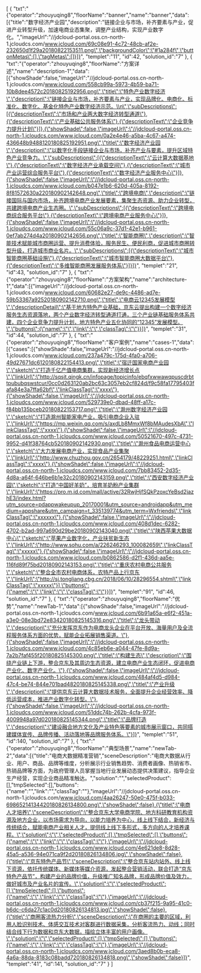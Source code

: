 [
	{
		"txt":"{\"operator\":\"zhouyuqing8\",\"floorName\":\"banner\",\"name\":\"banner\",\"data\":[{\"title\":\"数字经济产业园\",\"description\":\"链接企业与市场，补齐要素与产业，促进产业转型升级，加速电商业态集聚，调整产业结构，实现产业数字化。\",\"imageUrl\":\"//jdcloud-portal.oss.cn-north-1.jcloudcs.com/www.jcloud.com/69c08e91-4c72-48cb-af2e-232650d1f29a20180822153511.png\",\"backgroundColor\":\"#1a284f\",\"buttonMetas\":[],\"tagMetas\":[]}]}",
		"templet":"11",
		"id":42,
		"solution_id":"7"
	},
	{
		"txt":"{\"operator\":\"zhouyuqing8\",\"floorName\":\"方案详述\",\"name\":\"description-1\",\"data\":[{\"showShade\":false,\"imageUrl\":\"//jdcloud-portal.oss.cn-north-1.jcloudcs.com/www.jcloud.com/558cb99a-5973-4b59-ba71-10b8dee4572c20180825192956.png\",\"title\":\"特色产业数字经济\",\"description\":\"链接企业与市场，补齐要素与产业，实现品牌化、电商化、标准化、数字化、基金化特色产业数字经济示范。\\n\",\"subDescriptions\":[{\"descriptionText\":\"市场和产业两大数字经济转型通道\"},{\"descriptionText\":\"产业基础公共服务体系\"},{\"descriptionText\":\"企业竞争力提升计划\"}]},{\"showShade\":false,\"imageUrl\":\"//jdcloud-portal.oss.cn-north-1.jcloudcs.com/www.jcloud.com/0a2e4e46-a5ba-4c67-a474-436648b9488120180825192951.png\",\"title\":\"数字经济产业园\",\"description\":\"以数字化手段链接企业与市场，补齐产业与要素，提升区域特色产业竞争力。\",\"subDescriptions\":[{\"descriptionText\":\"云计算大数据基地\"},{\"descriptionText\":\"数字经济产业承载空间\"},{\"descriptionText\":\"城市产业运营综合服务平台\"},{\"descriptionText\":\"数字经济产业服务中心\"}]},{\"showShade\":false,\"imageUrl\":\"//jdcloud-portal.oss.cn-north-1.jcloudcs.com/www.jcloud.com/b047e1b6-620d-405a-8192-8f81572630a220180902142648.png\",\"title\":\"跨境电商\",\"description\":\"链接国际与国内市场，补齐跨境电商产业发展要素，集聚生态资源、助力企业转型，共建跨境电商产业生态圈。\",\"subDescriptions\":[{\"descriptionText\":\"跨境电商综合服务平台\"},{\"descriptionText\":\"跨境电商产业服务中心\"}]},{\"showShade\":false,\"imageUrl\":\"//jdcloud-portal.oss.cn-north-1.jcloudcs.com/www.jcloud.com/55c06a9c-37d1-42e1-b961-0ef7ab274d4a20180902142656.png\",\"title\":\"智能商圈\",\"description\":\"智能技术赋能城市商圈运营、提升消费体验，服务民生、便民利商，促进城市商圈转型升级，打造城市商业名片。\",\"subDescriptions\":[{\"descriptionText\":\"城市智能商圈基础设施\"},{\"descriptionText\":\"城市智能商圈大数据平台\"},{\"descriptionText\":\"多维智能商圈发展服务体系\"}]}]}",
		"templet":"21",
		"id":43,
		"solution_id":"7"
	},
	{
		"txt":"{\"operator\":\"zhouyuqing8\",\"floorName\":\"方案架构\",\"name\":\"architecture-1\",\"data\":[{\"imageUrl\":\"//jdcloud-portal.oss.cn-north-1.jcloudcs.com/www.jcloud.com/60682e27-de9c-4486-ad7e-59b53367a92520180902142710.png\",\"title\":\"电商云12345发展模型\",\"descriptionDetail\":\"基于地方特色产业基础，京东云提出构建一个数字经济服务生态资源落地，两个产业数字经济转型通道打通，三个产业链基础服务体系共建，四个企业竞争力提升计划，地方特色产业五化协同的“12345”发展模型。\",\"buttons\":{\"name\":\"\",\"link\":\"\",\"classTag\":\"\"}}]}",
		"templet":"31",
		"id":44,
		"solution_id":"7"
	},
	{
		"txt":"{\"operator\":\"zhouyuqing8\",\"floorName\":\"客户案例\",\"name\":\"cases-1\",\"data\":[{\"cases\":[{\"showShade\":false,\"imageUrl\":\"//jdcloud-portal.oss.cn-north-1.jcloudcs.com/www.jcloud.com/237a479c-175d-4fa0-a706-49d27671dc6120180822154413.png\",\"title\":\"宿迁国家电商产业园\",\"sketch\":\"打造千亿产值电商集群，实现新经济增长点\",\"linkUrl\":\"http://sqsjt.qingk.cn/infopage/topicinfo/ebqfxwwawqpuscdrbttpububqswstcur/0cc0d263120ab2bc63c3057eb2cf824d/f9c58fa17795403fafa84e3a7ffa62bf\",\"linkClassTag\":\"xxxx\"},{\"showShade\":false,\"imageUrl\":\"//jdcloud-portal.oss.cn-north-1.jcloudcs.com/www.jcloud.com/529739e0-dbad-48ff-a17c-f84bb135bceb20180822153717.png\",\"title\":\"滁州数字经济产业园\",\"sketch\":\"打造滁州智能家电产业，吸引电商企业入驻\",\"linkUrl\":\"https://mp.weixin.qq.com/s/axdLb8MmxWf8bMAudesXbA\",\"linkClassTag\":\"xxxx\"},{\"showShade\":false,\"imageUrl\":\"//jdcloud-portal.oss.cn-north-1.jcloudcs.com/www.jcloud.com/50521670-497c-4731-9952-d41f38764cb520180902142930.png\",\"title\":\"滁州食品电商运营中心\",\"sketch\":\"大力发展电商产业，实现食品产业集聚\",\"linkUrl\":\"http://www.chuzhou.gov.cn/2654179/48229251.html\",\"linkClassTag\":\"xxxx\"},{\"showShade\":false,\"imageUrl\":\"//jdcloud-portal.oss.cn-north-1.jcloudcs.com/www.jcloud.com/7bb83452-2d35-4d8a-a64f-646be6b1e32c20180902143159.png\",\"title\":\"西安数字经济产业园\",\"sketch\":\"打造“中国好羊奶”，培育羊奶粉产业集群\",\"linkUrl\":\"https://pro.m.jd.com/mall/active/32RwjHjfSQkPzoxcYeBsd2jazhE3/index.html?utm_source=pdappwakeupup_20170001&utm_source=androidapp&utm_medium=appshare&utm_campaign=t_335139774&utm_term=Wxfriends\",\"linkClassTag\":\"xxxxxx\"},{\"showShade\":false,\"imageUrl\":\"//jdcloud-portal.oss.cn-north-1.jcloudcs.com/www.jcloud.com/408d1dec-6282-4702-b2ad-997a690d29be20180902143040.png\",\"title\":\"陕西苹果大数据中心\",\"sketch\":\"苹果产业数字化，产业扶贫新生态\",\"linkUrl\":\"http://www.sohu.com/a/226246293_100082659\",\"linkClassTag\":\"xxxxx\"},{\"showShade\":false,\"imageUrl\":\"//jdcloud-portal.oss.cn-north-1.jcloudcs.com/www.jcloud.com/b0862586-d2f1-436d-aa5e-116fd89f75bd20180902143153.png\",\"title\":\"重庆农村电商公共服务\",\"sketch\":\"整合全市农村电商体系，农特产品上行京东\",\"linkUrl\":\"http://sj.tongliang.cbg.cn/2018/06/10/28296554.shtml\",\"linkClassTag\":\"xxxxx\"}],\"buttons\":{\"name\":\"\",\"link\":\"\",\"classTag\":\"\"}}]}",
		"templet":"91",
		"id":46,
		"solution_id":"7"
	},
	{
		"txt":"{\"operator\":\"zhouyuqing8\",\"floorName\":\"优势\",\"name\":\"newTab-1\",\"data\":[{\"showShade\":false,\"imageUrl\":\"//jdcloud-portal.oss.cn-north-1.jcloudcs.com/www.jcloud.com/6b91a65a-e6f2-451a-a3e0-08e3bd72e83420180825145316.png\",\"title\":\"龙头带动\",\"description\":\"充分发挥京东作为电商龙头企业在平台开放、海量用户及全流程服务体系方面的优势，赋能企业拓展销售渠道。\"},{\"showShade\":false,\"imageUrl\":\"//jdcloud-portal.oss.cn-north-1.jcloudcs.com/www.jcloud.com/4c85eb6e-a044-47fe-8d9a-7a2b7faf455f20180825145300.png\",\"title\":\"构建生态\",\"description\":\"围绕产业链上下游，整合京东及其周边生态资源，建立电商产业生态闭环，促进电商产业化、数字产业化。\"},{\"showShade\":false,\"imageUrl\":\"//jdcloud-portal.oss.cn-north-1.jcloudcs.com/www.jcloud.com/484af4d5-d984-47c4-be74-844e701bad4820180825145338.png\",\"title\":\"产业升级\",\"description\":\"提供京东云计算大数据技术服务，全面提升企业经营效率、降低运营成本，推进产业数字化转型。\"},{\"showShade\":false,\"imageUrl\":\"//jdcloud-portal.oss.cn-north-1.jcloudcs.com/www.jcloud.com/51ddc74b-262b-4cfa-973f-4009948a97d020180825145344.png\",\"title\":\"品牌打造\",\"description\":\"建设融合地方文化及产业特色等要素的城市展示窗口，共同搭建媒体宣传、品牌传播、活动落地等品牌服务体系。\"}]}",
		"templet":"51",
		"id":140,
		"solution_id":"7"
	},
	{
		"txt":"{\"operator\":\"zhouyuqing8\",\"floorName\":\"典型场景\",\"name\":\"newTab-2\",\"data\":[{\"title\":\"电商大数据精准营销\",\"sceneDescription\":\"电商大数据从行业、用户、商品、品牌等维度，分析展示行业销售趋势、消费者画像、热销省市、热销品牌等方面，为政府管理人员掌握当地行业发展动态提供决策建议，指导企业生产经营，实现企业商品精准触达。\",\"solution\":\"\",\"selectedProduct\":[],\"tmpSelected\":[],\"buttons\":{\"name\":\"\",\"link\":\"\",\"classTag\":\"\"},\"imageUrl\":\"//jdcloud-portal.oss.cn-north-1.jcloudcs.com/www.jcloud.com/4aa26247-50e0-475f-b033-69865214134420180826134800.png\",\"showShade\":false},{\"title\":\"电商人才培养\",\"sceneDescription\":\"整合京东大学电商学院、地方科研教育机构资源及地方企业，以市场需求为导向，以能力培养为中心，线上线下结合，新经济与传统结合，赋能电商产业相关人才，提供线上线下多形式，多方向的人才培养课程。\",\"solution\":\"\",\"selectedProduct\":[],\"tmpSelected\":[],\"buttons\":{\"name\":\"\",\"link\":\"\",\"classTag\":\"\"},\"imageUrl\":\"//jdcloud-portal.oss.cn-north-1.jcloudcs.com/www.jcloud.com/4e621de8-8d28-45a5-a536-94e071ca9f2d20180826134806.jpg\",\"showShade\":false},{\"title\":\"京东特色产品节\",\"sceneDescription\":\"整合京东站内站外、线上线下资源，依托传统媒体、新媒体等媒介资源，发起整合营销活动，联合打造“京东特色产品节”，构建产业的品牌价值，升级推广知名品牌，形成品牌价值及效力，做好城市及产业名片的宣传。\",\"solution\":\"\",\"selectedProduct\":[],\"tmpSelected\":[],\"buttons\":{\"name\":\"\",\"link\":\"\",\"classTag\":\"\"},\"imageUrl\":\"//jdcloud-portal.oss.cn-north-1.jcloudcs.com/www.jcloud.com/cb37f215-9a95-41c0-b6dc-c6da27c1ac0d20180826134813.jpg\",\"showShade\":false},{\"title\":\"商圈客流热力分析\",\"sceneDescription\":\"在商圈的主要的区域，利用人脸识别技术、体感交互技术对客群进行数据采集，分析客流热力、动线；同时结合线下行为数据和京东大数据，描绘立体丰富的用户画像。\",\"solution\":\"\",\"selectedProduct\":[],\"tmpSelected\":[],\"buttons\":{\"name\":\"\",\"link\":\"\",\"classTag\":\"\"},\"imageUrl\":\"//jdcloud-portal.oss.cn-north-1.jcloudcs.com/www.jcloud.com/3aed8b0b-eca8-4a6a-88da-8183c08badd720180826134818.png\",\"showShade\":false}]}",
		"templet":"41",
		"id":141,
		"solution_id":"7"
	}
]